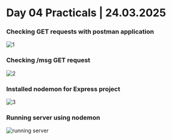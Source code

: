 # Day 04 Practicals | 24.03.2025 

### Checking GET requests with postman application 
![1](https://github.com/user-attachments/assets/45f96445-01f9-4282-855e-fac033448ede)

### Checking /msg GET request
![2](https://github.com/user-attachments/assets/8692f31c-6b14-495e-ac3f-588351a5cce2)

### Installed nodemon for Express project
![3](https://github.com/user-attachments/assets/9aa75c04-3bd7-4905-8bd0-c53c4d652232)

### Running server using nodemon
![running server](https://github.com/user-attachments/assets/c00824d0-da18-4938-9bce-9e9993cf0990)
